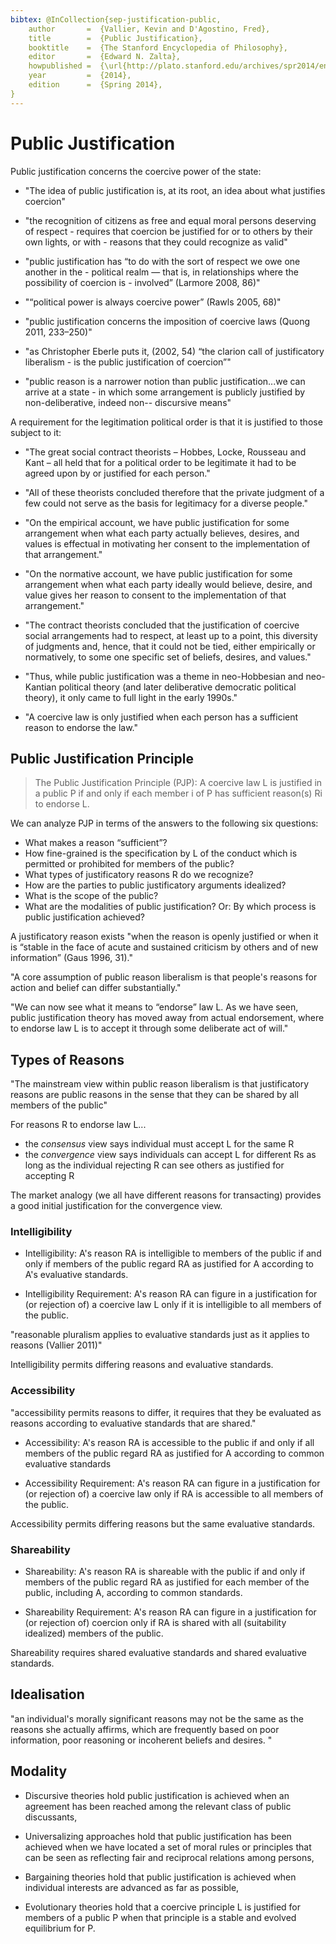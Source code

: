```yaml
---
bibtex: @InCollection{sep-justification-public,
	author       =	{Vallier, Kevin and D'Agostino, Fred},
	title        =	{Public Justification},
	booktitle    =	{The Stanford Encyclopedia of Philosophy},
	editor       =	{Edward N. Zalta},
	howpublished =	{\url{http://plato.stanford.edu/archives/spr2014/entries/justification-public/}},
	year         =	{2014},
	edition      =	{Spring 2014},
}
---
```


# Public Justification

Public justification concerns the coercive power of the state:

- "The idea of public justification is, at its root, an idea about what justifies coercion"

- "the recognition of citizens as free and equal moral persons deserving of respect - requires that coercion be justified for or to others by their own lights, or with - reasons that they could recognize as valid"

- "public justification has “to do with the sort of respect we owe one another in the - political realm — that is, in relationships where the possibility of coercion is - involved” (Larmore 2008, 86)"

- "“political power is always coercive power” (Rawls 2005, 68)"
 
- "public justification concerns the imposition of coercive laws (Quong 2011, 233–250)"

- "as Christopher Eberle puts it, (2002, 54) “the clarion call of justificatory liberalism - is the public justification of coercion”"
 
- "public reason is a narrower notion than public justification...we can arrive at a state - in which some arrangement is publicly justified by non-deliberative, indeed non-- discursive means"


A requirement for the legitimation political order is that it is justified to those subject to it:

- "The great social contract theorists – Hobbes, Locke, Rousseau and Kant – all held that for a political order to be legitimate it had to be agreed upon by or justified for each person."

- "All of these theorists concluded therefore that the private judgment of a few could not serve as the basis for legitimacy for a diverse people."

- "On the empirical account, we have public justification for some arrangement when what each party actually believes, desires, and values is effectual in motivating her consent to the implementation of that arrangement."

- "On the normative account, we have public justification for some arrangement when what each party ideally would believe, desire, and value gives her reason to consent to the implementation of that arrangement."

- "The contract theorists concluded that the justification of coercive social arrangements had to respect, at least up to a point, this diversity of judgments and, hence, that it could not be tied, either empirically or normatively, to some one specific set of beliefs, desires, and values."

- "Thus, while public justification was a theme in neo-Hobbesian and neo-Kantian political theory (and later deliberative democratic political theory), it only came to full light in the early 1990s."

- "A coercive law is only justified when each person has a sufficient reason to endorse the law."


## Public Justification Principle

> The Public Justification Principle (PJP): A coercive law L is justified in a public P if and only if each member i of P has sufficient reason(s) Ri to endorse L.

We can analyze PJP in terms of the answers to the following six questions:

- What makes a reason “sufficient”?
- How fine-grained is the specification by L of the conduct which is permitted or prohibited for members of the public?
- What types of justificatory reasons R do we recognize?
- How are the parties to public justificatory arguments idealized?
- What is the scope of the public?
- What are the modalities of public justification? Or: By which process is public justification achieved?

A justificatory reason exists "when the reason is openly justified or when it is “stable in the face of acute and sustained criticism by others and of new information” (Gaus 1996, 31)."

"A core assumption of public reason liberalism is that people's reasons for action and belief can differ substantially."

"We can now see what it means to “endorse” law L. As we have seen, public justification theory has moved away from actual endorsement, where to endorse law L is to accept it through some deliberate act of will."

## Types of Reasons

"The mainstream view within public reason liberalism is that justificatory reasons are public reasons in the sense that they can be shared by all members of the public"

For reasons R to endorse law L...

- the _consensus_ view says individual must accept L for the same R
- the _convergence_ view says individuals can accept L for different Rs as long as the individual rejecting R can see others as justified for accepting R

The market analogy (we all have different reasons for transacting) provides a good initial justification for the convergence view.


### Intelligibility

- Intelligibility: A's reason RA is intelligible to members of the public if and only if members of the public regard RA as justified for A according to A's evaluative standards.

- Intelligibility Requirement: A's reason RA can figure in a justification for (or rejection of) a coercive law L only if it is intelligible to all members of the public.

"reasonable pluralism applies to evaluative standards just as it applies to reasons (Vallier 2011)"

Intelligibility permits differing reasons and evaluative standards.

### Accessibility

"accessibility permits reasons to differ, it requires that they be evaluated as reasons according to evaluative standards that are shared."

- Accessibility: A's reason RA is accessible to the public if and only if all members of the public regard RA as justified for A according to common evaluative standards

- Accessibility Requirement: A's reason RA can figure in a justification for (or rejection of) a coercive law only if RA is accessible to all members of the public.

Accessibility permits differing reasons but the same evaluative standards.


### Shareability

- Shareability: A's reason RA is shareable with the public if and only if members of the public regard RA as justified for each member of the public, including A, according to common standards.

- Shareability Requirement: A's reason RA can figure in a justification for (or rejection of) coercion only if RA is shared with all (suitability idealized) members of the public.

Shareability requires shared evaluative standards and shared evaluative standards.


## Idealisation

"an individual's morally significant reasons may not be the same as the reasons she actually affirms, which are frequently based on poor information, poor reasoning or incoherent beliefs and desires. "

## Modality

- Discursive theories hold public justification is achieved when an agreement has been reached among the relevant class of public discussants,

- Universalizing approaches hold that public justification has been achieved when we have located a set of moral rules or principles that can be seen as reflecting fair and reciprocal relations among persons,

- Bargaining theories hold that public justification is achieved when individual interests are advanced as far as possible,

- Evolutionary theories hold that a coercive principle L is justified for members of a public P when that principle is a stable and evolved equilibrium for P. 